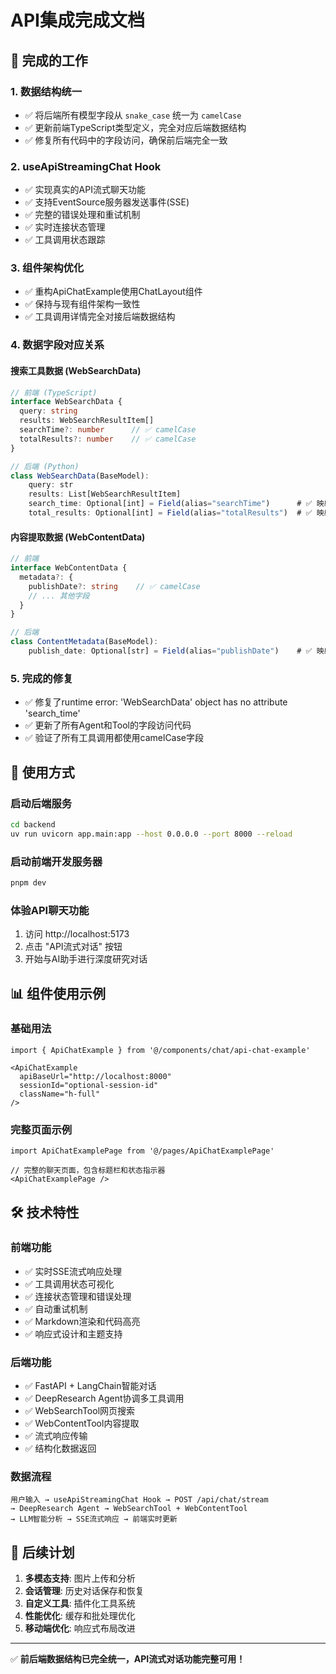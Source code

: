 # API集成完成文档

## 🎉 完成的工作

### 1. 数据结构统一
- ✅ 将后端所有模型字段从 `snake_case` 统一为 `camelCase`
- ✅ 更新前端TypeScript类型定义，完全对应后端数据结构
- ✅ 修复所有代码中的字段访问，确保前后端完全一致

### 2. useApiStreamingChat Hook
- ✅ 实现真实的API流式聊天功能
- ✅ 支持EventSource服务器发送事件(SSE)
- ✅ 完整的错误处理和重试机制
- ✅ 实时连接状态管理
- ✅ 工具调用状态跟踪

### 3. 组件架构优化
- ✅ 重构ApiChatExample使用ChatLayout组件
- ✅ 保持与现有组件架构一致性
- ✅ 工具调用详情完全对接后端数据结构

### 4. 数据字段对应关系

#### 搜索工具数据 (WebSearchData)
```typescript
// 前端 (TypeScript)
interface WebSearchData {
  query: string
  results: WebSearchResultItem[]
  searchTime?: number      // ✅ camelCase
  totalResults?: number    // ✅ camelCase
}

// 后端 (Python)
class WebSearchData(BaseModel):
    query: str
    results: List[WebSearchResultItem]
    search_time: Optional[int] = Field(alias="searchTime")      # ✅ 映射到camelCase
    total_results: Optional[int] = Field(alias="totalResults")  # ✅ 映射到camelCase
```

#### 内容提取数据 (WebContentData)
```typescript
// 前端
interface WebContentData {
  metadata?: {
    publishDate?: string    // ✅ camelCase
    // ... 其他字段
  }
}

// 后端
class ContentMetadata(BaseModel):
    publish_date: Optional[str] = Field(alias="publishDate")    # ✅ 映射到camelCase
```

### 5. 完成的修复
- ✅ 修复了runtime error: 'WebSearchData' object has no attribute 'search_time'
- ✅ 更新了所有Agent和Tool的字段访问代码
- ✅ 验证了所有工具调用都使用camelCase字段

## 🚀 使用方式

### 启动后端服务
```bash
cd backend
uv run uvicorn app.main:app --host 0.0.0.0 --port 8000 --reload
```

### 启动前端开发服务器
```bash
pnpm dev
```

### 体验API聊天功能
1. 访问 http://localhost:5173
2. 点击 "API流式对话" 按钮
3. 开始与AI助手进行深度研究对话

## 📊 组件使用示例

### 基础用法
```tsx
import { ApiChatExample } from '@/components/chat/api-chat-example'

<ApiChatExample 
  apiBaseUrl="http://localhost:8000"
  sessionId="optional-session-id"
  className="h-full"
/>
```

### 完整页面示例
```tsx
import ApiChatExamplePage from '@/pages/ApiChatExamplePage'

// 完整的聊天页面，包含标题栏和状态指示器
<ApiChatExamplePage />
```

## 🛠️ 技术特性

### 前端功能
- ✅ 实时SSE流式响应处理
- ✅ 工具调用状态可视化
- ✅ 连接状态管理和错误处理
- ✅ 自动重试机制
- ✅ Markdown渲染和代码高亮
- ✅ 响应式设计和主题支持

### 后端功能
- ✅ FastAPI + LangChain智能对话
- ✅ DeepResearch Agent协调多工具调用
- ✅ WebSearchTool网页搜索
- ✅ WebContentTool内容提取
- ✅ 流式响应传输
- ✅ 结构化数据返回

### 数据流程
```
用户输入 → useApiStreamingChat Hook → POST /api/chat/stream 
→ DeepResearch Agent → WebSearchTool + WebContentTool 
→ LLM智能分析 → SSE流式响应 → 前端实时更新
```

## 🎯 后续计划

1. **多模态支持**: 图片上传和分析
2. **会话管理**: 历史对话保存和恢复
3. **自定义工具**: 插件化工具系统
4. **性能优化**: 缓存和批处理优化
5. **移动端优化**: 响应式布局改进

---

✅ **前后端数据结构已完全统一，API流式对话功能完整可用！**